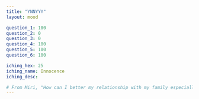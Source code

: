 ```yaml
---
title: "YNNYYY"
layout: mood

question_1: 100
question_2: 0
question_3: 0
question_4: 100
question_5: 100
question_6: 100

iching_hex: 25
iching_name: Innocence
iching_desc: 

# From Miri, "How can I better my relationship with my family especially my mother."
---
```


